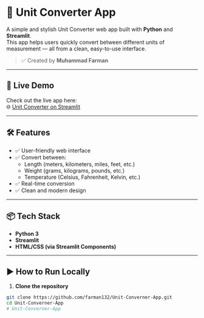# 🔄 Unit Converter App

A simple and stylish Unit Converter web app built with **Python** and **Streamlit**.  
This app helps users quickly convert between different units of measurement — all from a clean, easy-to-use interface.

> ✅ Created by **Muhammad Farman**

---

## 🚀 Live Demo

Check out the live app here:  
🌐 [Unit Converter on Streamlit](https://unit-converter-farman.streamlit.app)

---

## 🛠️ Features

- ✅ User-friendly web interface
- ✅ Convert between:
  - Length (meters, kilometers, miles, feet, etc.)
  - Weight (grams, kilograms, pounds, etc.)
  - Temperature (Celsius, Fahrenheit, Kelvin, etc.)
- ✅ Real-time conversion
- ✅ Clean and modern design

---

## 📦 Tech Stack

- **Python 3**
- **Streamlit**
- **HTML/CSS (via Streamlit Components)**

---

## ▶️ How to Run Locally

1. **Clone the repository**
```bash
git clone https://github.com/farman132/Unit-Converner-App.git
cd Unit-Converner-App
# Unit-Converner-App
